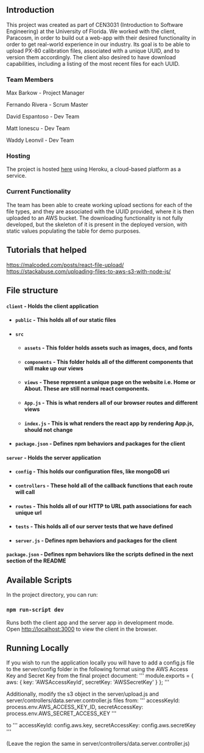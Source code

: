 ## Introduction

This project was created as part of CEN3031 (Introduction to Software Engineering) at the University of Florida. We worked with the client, Paracosm, in order to build out a web-app with their desired functionality in order to get real-world experience in our industry. Its goal is to be able to upload PX-80 calibration files, associated with a unique UUID, and to version them accordingly. The client also desired to have download capabilities, including a listing of the most recent files for each UUID. 

### Team Members

Max Barkow - Project Manager

Fernando Rivera - Scrum Master

David Espantoso - Dev Team

Matt Ionescu - Dev Team

Waddy Leonvil - Dev Team

### Hosting

The project is hosted [here](https://paracosm-project.herokuapp.com/) using Heroku, a cloud-based platform as a service. 

### Current Functionality

The team has been able to create working upload sections for each of the file types, and they are associated with the UUID provided, where it is then uploaded to an AWS bucket. The downloading functionality is not fully developed, but the skeleton of it is present in the deployed version, with static values populating the table for demo purposes.

## Tutorials that helped
https://malcoded.com/posts/react-file-upload/
https://stackabuse.com/uploading-files-to-aws-s3-with-node-js/

## File structure
#### `client` - Holds the client application
- #### `public` - This holds all of our static files
- #### `src`
    - #### `assets` - This folder holds assets such as images, docs, and fonts
    - #### `components` - This folder holds all of the different components that will make up our views
    - #### `views` - These represent a unique page on the website i.e. Home or About. These are still normal react components.
    - #### `App.js` - This is what renders all of our browser routes and different views
    - #### `index.js` - This is what renders the react app by rendering App.js, should not change
- #### `package.json` - Defines npm behaviors and packages for the client
#### `server` - Holds the server application
- #### `config` - This holds our configuration files, like mongoDB uri
- #### `controllers` - These hold all of the callback functions that each route will call
- #### `routes` - This holds all of our HTTP to URL path associations for each unique url
- #### `tests` - This holds all of our server tests that we have defined
- #### `server.js` - Defines npm behaviors and packages for the client
#### `package.json` - Defines npm behaviors like the scripts defined in the next section of the README

## Available Scripts

In the project directory, you can run:

### `npm run-script dev`

Runs both the client app and the server app in development mode.<br>
Open [http://localhost:3000](http://localhost:3000) to view the client in the browser.

## Running Locally

If you wish to run the application locally you will have to add a config.js file to the server/config folder in the following format using the AWS Access Key and Secret Key from the final project document:
'''
module.exports = {
    aws: {
        key: 'AWSAccessKeyId',
        secretKey: 'AWSSecretKey'
    }
};
'''

Additionally, modify the s3 object in the server/upload.js and server/controllers/data.server.controller.js files from:
'''
accessKeyId: process.env.AWS_ACCESS_KEY_ID,
secretAccessKey: process.env.AWS_SECRET_ACCESS_KEY
'''

to
'''
accessKeyId: config.aws.key,
secretAccessKey: config.aws.secretKey
'''

(Leave the region the same in server/controllers/data.server.controller.js)